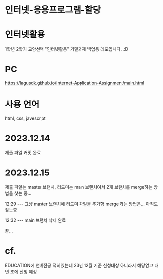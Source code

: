 # 인터넷-응용프로그램-할당

# 인터넷활용

1학년 2학기 교양선택 "인터넷활용" 기말과제 백업용 레포입니다...:D 

# PC
https://lagusdk.github.io/Internet-Application-Assignment/main.html

# 사용 언어
html, css, javescript

# 2023.12.14
제출 파일 커밋 완료

# 2023.12.15
제출 파일는 master 브랜치, 리드미는 main 브랜치여서 2개 브랜치를 merge하는 방법을 찾는 중...

12:29 --- 그냥 master 브랜치에 리드미 파일을 추가함 merge 하는 방법은... 아직도 찾는중

12:32 --- main 브랜치 삭제 완료

끝... 

# cf.
EDUCATION에 연계전공 적혀있는데 23년 12월 기준 신청대상 아니라서 해당없고 내년 초에 신청 예정
